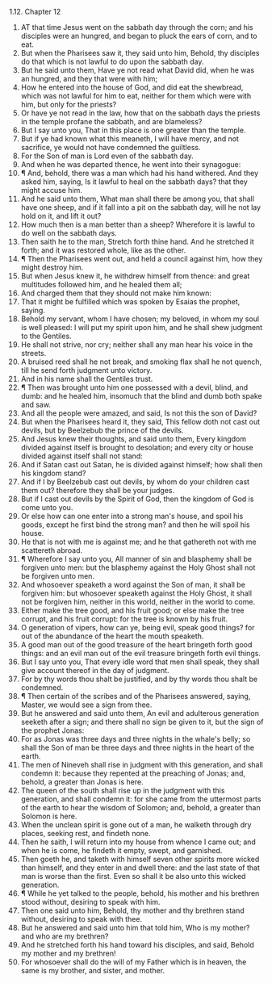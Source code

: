 1.12. Chapter 12
1. AT that time Jesus went on the sabbath day through the corn; and his disciples were an hungred, and began to pluck the ears of corn, and to eat.
2. But when the Pharisees saw it, they said unto him, Behold, thy disciples do that which is not lawful to do upon the sabbath day.
3. But he said unto them, Have ye not read what David did, when he was an hungred, and they that were with him;
4. How he entered into the house of God, and did eat the shewbread, which was not lawful for him to eat, neither for them which were with him, but only for the priests?
5. Or have ye not read in the law, how that on the sabbath days the priests in the temple profane the sabbath, and are blameless?
6. But I say unto you, That in this place is one greater than the temple.
7. But if ye had known what this meaneth, I will have mercy, and not sacrifice, ye would not have condemned the guiltless.
8. For the Son of man is Lord even of the sabbath day.
9. And when he was departed thence, he went into their synagogue:
10. ¶ And, behold, there was a man which had his hand withered. And they asked him, saying, Is it lawful to heal on the sabbath days? that they might accuse him.
11. And he said unto them, What man shall there be among you, that shall have one sheep, and if it fall into a pit on the sabbath day, will he not lay hold on it, and lift it out?
12. How much then is a man better than a sheep? Wherefore it is lawful to do well on the sabbath days.
13. Then saith he to the man, Stretch forth thine hand. And he stretched it forth; and it was restored whole, like as the other.
14. ¶ Then the Pharisees went out, and held a council against him, how they might destroy him.
15. But when Jesus knew it, he withdrew himself from thence: and great multitudes followed him, and he healed them all;
16. And charged them that they should not make him known:
17. That it might be fulfilled which was spoken by Esaias the prophet, saying.
18. Behold my servant, whom I have chosen; my beloved, in whom my soul is well pleased: I will put my spirit upon him, and he shall shew judgment to the Gentiles.
19. He shall not strive, nor cry; neither shall any man hear his voice in the streets.
20. A bruised reed shall he not break, and smoking flax shall he not quench, till he send forth judgment unto victory.
21. And in his name shall the Gentiles trust.
22. ¶ Then was brought unto him one possessed with a devil, blind, and dumb: and he healed him, insomuch that the blind and dumb both spake and saw.
23. And all the people were amazed, and said, Is not this the son of David?
24. But when the Pharisees heard it, they said, This fellow doth not cast out devils, but by Beelzebub the prince of the devils.
25. And Jesus knew their thoughts, and said unto them, Every kingdom divided against itself is brought to desolation; and every city or house divided against itself shall not stand:
26. And if Satan cast out Satan, he is divided against himself; how shall then his kingdom stand?
27. And if I by Beelzebub cast out devils, by whom do your children cast them out? therefore they shall be your judges.
28. But if I cast out devils by the Spirit of God, then the kingdom of God is come unto you.
29. Or else how can one enter into a strong man's house, and spoil his goods, except he first bind the strong man? and then he will spoil his house.
30. He that is not with me is against me; and he that gathereth not with me scattereth abroad.
31. ¶ Wherefore I say unto you, All manner of sin and blasphemy shall be forgiven unto men: but the blasphemy against the Holy Ghost shall not be forgiven unto men.
32. And whosoever speaketh a word against the Son of man, it shall be forgiven him: but whosoever speaketh against the Holy Ghost, it shall not be forgiven him, neither in this world, neither in the world to come.
33. Either make the tree good, and his fruit good; or else make the tree corrupt, and his fruit corrupt: for the tree is known by his fruit.
34. O generation of vipers, how can ye, being evil, speak good things? for out of the abundance of the heart the mouth speaketh.
35. A good man out of the good treasure of the heart bringeth forth good things: and an evil man out of the evil treasure bringeth forth evil things.
36. But I say unto you, That every idle word that men shall speak, they shall give account thereof in the day of judgment.
37. For by thy words thou shalt be justified, and by thy words thou shalt be condemned.
38. ¶ Then certain of the scribes and of the Pharisees answered, saying, Master, we would see a sign from thee.
39. But he answered and said unto them, An evil and adulterous generation seeketh after a sign; and there shall no sign be given to it, but the sign of the prophet Jonas:
40. For as Jonas was three days and three nights in the whale's belly; so shall the Son of man be three days and three nights in the heart of the earth.
41. The men of Nineveh shall rise in judgment with this generation, and shall condemn it: because they repented at the preaching of Jonas; and, behold, a greater than Jonas is here.
42. The queen of the south shall rise up in the judgment with this generation, and shall condemn it: for she came from the uttermost parts of the earth to hear the wisdom of Solomon; and, behold, a greater than Solomon is here.
43. When the unclean spirit is gone out of a man, he walketh through dry places, seeking rest, and findeth none.
44. Then he saith, I will return into my house from whence I came out; and when he is come, he findeth it empty, swept, and garnished.
45. Then goeth he, and taketh with himself seven other spirits more wicked than himself, and they enter in and dwell there: and the last state of that man is worse than the first. Even so shall it be also unto this wicked generation.
46. ¶ While he yet talked to the people, behold, his mother and his brethren stood without, desiring to speak with him.
47. Then one said unto him, Behold, thy mother and thy brethren stand without, desiring to speak with thee.
48. But he answered and said unto him that told him, Who is my mother? and who are my brethren?
49. And he stretched forth his hand toward his disciples, and said, Behold my mother and my brethren!
50. For whosoever shall do the will of my Father which is in heaven, the same is my brother, and sister, and mother.

